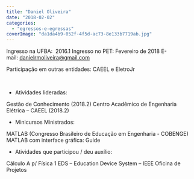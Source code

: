 ```yaml
---
title: "Daniel Oliveira"
date: "2018-02-02"
categories: 
  - "egressos-e-egressas"
coverImage: "da1da4b9-052f-4f5d-ac73-8e133b7719ab.jpg"
---
```


Ingresso na UFBA:  2016.1 Ingresso no PET: Fevereiro de 2018 E-mail: [danielrmoliveira@gmail.com](http://gmail.com/)

[](http://gmail.com/)Participação em outras entidades: CAEEL e EletroJr

 

- Atividades lideradas:

Gestão de Conhecimento (2018.2) Centro Acadêmico de Engenharia Elétrica – CAEEL (2018.2)

- Minicursos Ministrados:

MATLAB (Congresso Brasileiro de Educação em Engenharia - COBENGE) MATLAB com interface gráfica: Guide

- Atividades que participou / deu auxílio:

Cálculo A p/ Física 1 EDS – Education Device System – IEEE Oficina de Projetos
